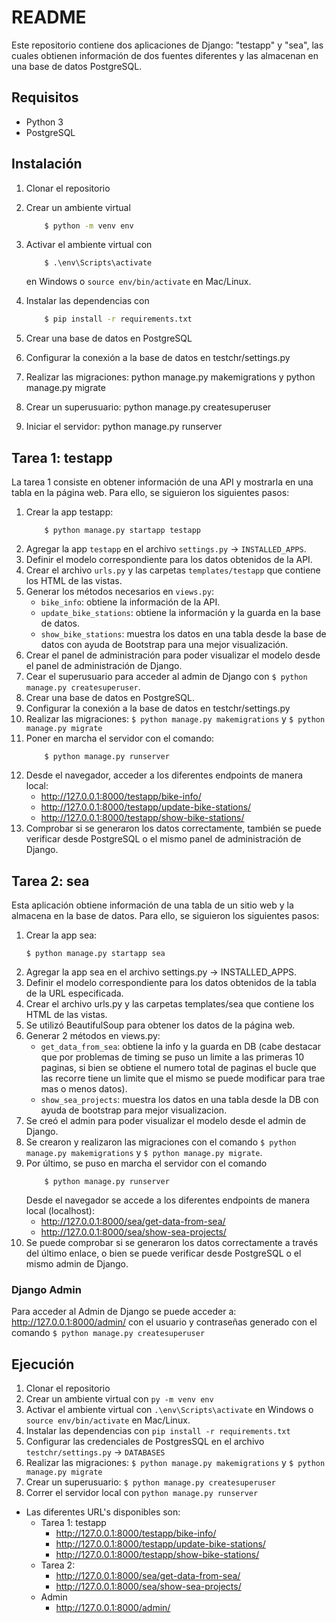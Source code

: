 # README
Este repositorio contiene dos aplicaciones de Django: "testapp" y "sea", las cuales obtienen información de dos fuentes diferentes y las almacenan en una base de datos PostgreSQL.

## Requisitos
- Python 3
- PostgreSQL

## Instalación
1. Clonar el repositorio
2. Crear un ambiente virtual
    ```bash
        $ python -m venv env
    ```
3. Activar el ambiente virtual con
    ```
        $ .\env\Scripts\activate
    ```
    en Windows o `source env/bin/activate` en Mac/Linux.
4. Instalar las dependencias con 
    ```bash
        $ pip install -r requirements.txt
    ```

5. Crear una base de datos en PostgreSQL
6. Configurar la conexión a la base de datos en testchr/settings.py
7. Realizar las migraciones: python manage.py makemigrations y python manage.py migrate
8.  Crear un superusuario: python manage.py createsuperuser
9.  Iniciar el servidor: python manage.py runserver

## Tarea 1: testapp
La tarea 1 consiste en obtener información de una API y mostrarla en una tabla en la página web. Para ello, se siguieron los siguientes pasos:
1. Crear la app testapp: 
    ```
        $ python manage.py startapp testapp
    ```
2. Agregar la app `testapp` en el archivo `settings.py` -> `INSTALLED_APPS`.
3. Definir el modelo correspondiente para los datos obtenidos de la API.
4. Crear el archivo `urls.py` y las carpetas `templates/testapp` que contiene los HTML de las vistas.
5. Generar los métodos necesarios en `views.py`:
   * `bike_info`: obtiene la información de la API.
   * `update_bike_stations`: obtiene la información y la guarda en la base de datos.
   * `show_bike_stations`: muestra los datos en una tabla desde la base de datos con ayuda de Bootstrap para una mejor visualización.
6. Crear el panel de administración para poder visualizar el modelo desde el panel de administración de Django.
7. Cear el superusuario para acceder al admin de Django con `$ python manage.py createsuperuser`.
8. Crear una base de datos en PostgreSQL.
9. Configurar la conexión a la base de datos en testchr/settings.py
10. Realizar las migraciones: `$ python manage.py makemigrations` y `$ python manage.py migrate`
11. Poner en marcha el servidor con el comando: 
    ```
        $ python manage.py runserver
    ``` 
12. Desde el navegador, acceder a los diferentes endpoints de manera local:
    * http://127.0.0.1:8000/testapp/bike-info/
    * http://127.0.0.1:8000/testapp/update-bike-stations/
    * http://127.0.0.1:8000/testapp/show-bike-stations/ 
13. Comprobar si se generaron los datos correctamente, también se puede verificar desde PostgreSQL o el mismo panel de administración de Django.


## Tarea 2: sea
Esta aplicación obtiene información de una tabla de un sitio web y la almacena en la base de datos. Para ello, se siguieron los siguientes pasos:

1. Crear la app sea:
    ```
    $ python manage.py startapp sea
    ```
2. Agregar la app sea en el archivo settings.py -> INSTALLED_APPS.
3. Definir el modelo correspondiente para los datos obtenidos de la tabla de la URL especificada.
4. Crear el archivo urls.py y las carpetas templates/sea que contiene los HTML de las vistas. 
5. Se utilizó BeautifulSoup para obtener los datos de la página web.
6. Generar 2 métodos en views.py:
   * `get_data_from_sea`: obtiene la info y la guarda en DB (cabe destacar que por problemas de timing se puso un limite a las primeras 10 paginas, si bien se obtiene el numero total de paginas el bucle que las recorre tiene un limite que el mismo se puede modificar para trae mas o menos datos).
   * `show_sea_projects`: muestra los datos en una tabla desde la DB con ayuda de bootstrap para mejor visualizacion.
7. Se creó el admin para poder visualizar el modelo desde el admin de Django. 
8. Se crearon y realizaron las migraciones con el comando `$ python manage.py makemigrations` y `$ python manage.py migrate`.
9. Por último, se puso en marcha el servidor con el comando 
    ```
        $ python manage.py runserver
    ``` 
    Desde el navegador se accede a los diferentes endpoints de manera local (localhost):
   * http://127.0.0.1:8000/sea/get-data-from-sea/
   * http://127.0.0.1:8000/sea/show-sea-projects/
10. Se puede comprobar si se generaron los datos correctamente a través del último enlace, o bien se puede verificar desde PostgreSQL o el mismo admin de Django.

### Django Admin 
Para acceder al Admin de Django se puede acceder a: http://127.0.0.1:8000/admin/ con el usuario y contraseñas generado con el comando `$ python manage.py createsuperuser`

## Ejecución 
1. Clonar el repositorio
2. Crear un ambiente virtual con `py -m venv env`
3. Activar el ambiente virtual con `.\env\Scripts\activate` en Windows o `source env/bin/activate` en Mac/Linux.
4. Instalar las dependencias con `pip install -r requirements.txt`
5. Configurar las credenciales de PostgresSQL en el archivo `testchr/settings.py` -> `DATABASES`
6. Realizar las migraciones: `$ python manage.py makemigrations` y `$ python manage.py migrate`
7. Crear un superusuario: `$ python manage.py createsuperuser`
8.  Correr el servidor local con `python manage.py runserver`

* Las diferentes URL's disponibles son:
  * Tarea 1: testapp
    * http://127.0.0.1:8000/testapp/bike-info/
    * http://127.0.0.1:8000/testapp/update-bike-stations/
    * http://127.0.0.1:8000/testapp/show-bike-stations/ 
  * Tarea 2: 
    * http://127.0.0.1:8000/sea/get-data-from-sea/
    * http://127.0.0.1:8000/sea/show-sea-projects/
  * Admin 
    * http://127.0.0.1:8000/admin/